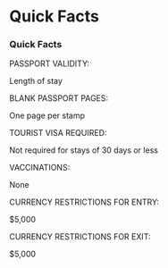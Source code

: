 # Quick Facts

### Quick Facts

PASSPORT VALIDITY:

Length of stay

BLANK PASSPORT PAGES:

One page per stamp

TOURIST VISA REQUIRED:

Not required for stays of 30 days or less

VACCINATIONS:

None

CURRENCY RESTRICTIONS FOR ENTRY:

$5,000

CURRENCY RESTRICTIONS FOR EXIT:

$5,000